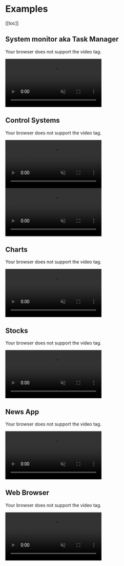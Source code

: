 # Examples

[[toc]]

## System monitor aka Task Manager
Your browser does not support the video tag.

<video muted autoplay loop style="max-width:100%; height:auto" name="media">
  <source src="/guide/examples/system-monitor.mp4" type="video/mp4">
  Your browser does not support the video tag.
</video> 

## Control Systems
Your browser does not support the video tag.

<video muted autoplay loop style="max-width:100%; height:auto" name="media">
  <source src="/guide/examples/control-system-1.mp4" type="video/mp4">
  Your browser does not support the video tag.
</video> 

<video muted autoplay loop style="max-width:100%; height:auto" name="media">
  <source src="/guide/examples/control-system-2.mp4" type="video/mp4">
  Your browser does not support the video tag.
</video> 

## Charts
Your browser does not support the video tag.

<video muted autoplay loop style="max-width:100%; height:auto" name="media">
  <source src="/guide/examples/charts.mp4" type="video/mp4">
  Your browser does not support the video tag.
</video> 

## Stocks
Your browser does not support the video tag.

<video muted autoplay loop style="max-width:100%; height:auto" name="media">
  <source src="/guide/examples/stocks.mp4" type="video/mp4">
  Your browser does not support the video tag.
</video> 

## News App
Your browser does not support the video tag.

<video muted autoplay loop style="max-width:100%; height:auto" name="media">
  <source src="/guide/examples/news-app.mp4" type="video/mp4">
  Your browser does not support the video tag.
</video> 

## Web Browser
Your browser does not support the video tag.

<video muted autoplay loop style="max-width:100%; height:auto" name="media">
  <source src="/guide/examples/web-browser.mp4" type="video/mp4">
  Your browser does not support the video tag.
</video> 